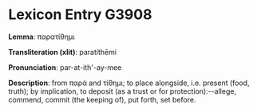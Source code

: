 # Lexicon Entry G3908

**Lemma**: παρατίθημι

**Transliteration (xlit)**: paratíthēmi

**Pronunciation**: par-at-ith'-ay-mee

**Description**:
from παρά and τίθημι; to place alongside, i.e. present (food, truth); by implication, to deposit (as a trust or for protection):--allege, commend, commit (the keeping of), put forth, set before.
